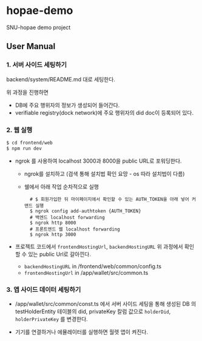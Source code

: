 # hopae-demo

SNU-hopae demo project

## User Manual

### 1. 서버 사이드 세팅하기

backend/system/README.md 대로 세팅한다.

위 과정을 진행하면

- DB에 주요 행위자의 정보가 생성되어 들어간다.
- verifiable registry(dock network)에 주요 행위자의 did doc이 등록되어 있다.

### 2. 웹 실행

```bash
$ cd frontend/web
$ npm run dev
```

- ngrok 를 사용하여 localhost 3000과 8000을 public URL로 포워딩한다.

  - ngrok를 설치하고 (검색 통해 설치법 확인 요망 - os 따라 설치법이 다름)
  - 쉘에서 아래 작업 순차적으로 실행

    ```shell
      # $ 회원가입한 뒤 마이페이지에서 확인할 수 있는 AUTH_TOKEN을 아래 넣어 커맨드 실행
      $ ngrok config add-authtoken {AUTH_TOKEN}
      # 백엔드 localhost forwarding
      $ ngrok http 8000
      # 프론트엔드 웹 localhost forwarding
      $ ngrok http 3000
    ```

- 프로젝트 코드에서 `frontendHostingUrl`, `backendHostingURL` 위 과정에서 확인할 수 있는 public Url로 갈아낀다.
  - `backendHostingURL` in /frontend/web/common/config.ts
  - `frontendHostingUrl` in /app/wallet/src/common.ts

### 3. 앱 사이드 데이터 세팅하기

- /app/wallet/src/common/const.ts 에서 서버 사이드 세팅을 통해 생성된 DB 의 testHolderEntity 테이블의 did, privateKey 칼럼 값으로 `holderDid`, `holderPrivateKey` 를 변경한다.

- 기기를 연결하거나 에뮬레이터를 실행하면 월렛 앱이 켜진다.
